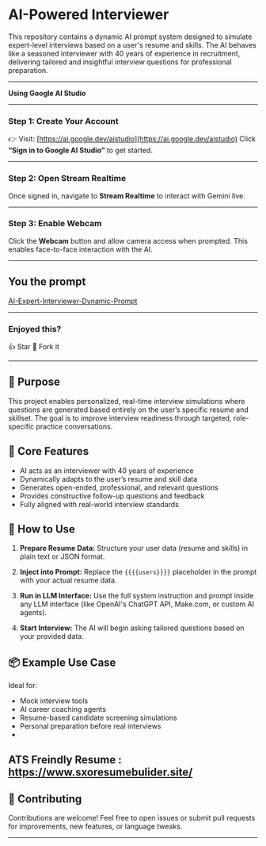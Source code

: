 # AI-Powered Interviewer 

This repository contains a dynamic AI prompt system designed to simulate expert-level interviews based on a user's resume and skills. The AI behaves like a seasoned interviewer with 40 years of experience in recruitment, delivering tailored and insightful interview questions for professional preparation.




---



**Using Google AI Studio**

---

### **Step 1: Create Your Account**

👉 Visit: [https://ai.google.dev/aistudio](https://ai.google.dev/aistudio)
Click **“Sign in to Google AI Studio”** to get started.

---

### **Step 2: Open Stream Realtime**

Once signed in, navigate to **Stream Realtime** to interact with Gemini live.

---

### **Step 3: Enable Webcam**

Click the **Webcam** button and allow camera access when prompted. This enables face-to-face interaction with the AI.

---
## You the prompt
[AI-Expert-Interviewer-Dynamic-Prompt](expert_interviewer_dynamic_prompt.txt)

---

### **Enjoyed this?**

👍 Star
💾 Fork it 

---






## 🚀 Purpose

This project enables personalized, real-time interview simulations where questions are generated based entirely on the user’s specific resume and skillset. The goal is to improve interview readiness through targeted, role-specific practice conversations.

## 🧠 Core Features

- AI acts as an interviewer with 40 years of experience
- Dynamically adapts to the user’s resume and skill data
- Generates open-ended, professional, and relevant questions
- Provides constructive follow-up questions and feedback
- Fully aligned with real-world interview standards

## 🔧 How to Use

1. **Prepare Resume Data:**
   Structure your user data (resume and skills) in plain text or JSON format.

2. **Inject into Prompt:**
   Replace the `{{{{users}}}}` placeholder in the prompt with your actual resume data.

3. **Run in LLM Interface:**
   Use the full system instruction and prompt inside any LLM interface (like OpenAI's ChatGPT API, Make.com, or custom AI agents).

4. **Start Interview:**
   The AI will begin asking tailored questions based on your provided data.

## 📦 Example Use Case

Ideal for:
- Mock interview tools
- AI career coaching agents
- Resume-based candidate screening simulations
- Personal preparation before real interviews
- 
## ATS Freindly Resume : https://www.sxoresumebulider.site/




## 🤝 Contributing

Contributions are welcome! Feel free to open issues or submit pull requests for improvements, new features, or language tweaks.



---
